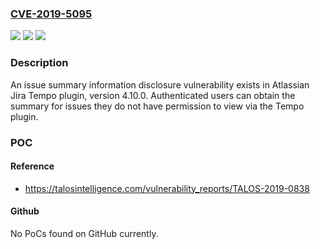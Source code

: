 ### [CVE-2019-5095](https://cve.mitre.org/cgi-bin/cvename.cgi?name=CVE-2019-5095)
![](https://img.shields.io/static/v1?label=Product&message=Atlassian&color=blue)
![](https://img.shields.io/static/v1?label=Version&message=Atlassian%20Jira%207.6.4%20Atlassian%20Jira%20Tempo%20Core%20system%20plugin%204.10.0%20&color=brightgreen)
![](https://img.shields.io/static/v1?label=Vulnerability&message=missing%20authorization&color=brightgreen)

### Description

An issue summary information disclosure vulnerability exists in Atlassian Jira Tempo plugin, version 4.10.0. Authenticated users can obtain the summary for issues they do not have permission to view via the Tempo plugin.

### POC

#### Reference
- https://talosintelligence.com/vulnerability_reports/TALOS-2019-0838

#### Github
No PoCs found on GitHub currently.

